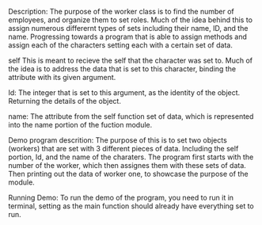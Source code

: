 Description:
The purpose of the worker class is to find the number of employees, and organize them to set roles. Much of the idea behind this to assign numerous differernt types of sets including their name, ID, and the name. Progressing towards a program that is able to assign methods and assign each of the characters setting each with a certain set of data. 

self
This is meant to recieve the self that the character was set to. Much of the idea is to address the data that is set to this character, binding the attribute with its given argument.

Id:
The integer that is set to this argument, as the identity of the object. Returning the details of the object.

name:
The attribute from the self function set of data, which is represented into the name portion of the fuction module. 

Demo program descrition:
The purpose of this is to set two objects (workers) that are set with 3 different pieces of data. Including the self portion, Id, and the name of the charaters. The program first starts with the number of the worker, which then assignes them with these sets of data. Then printing out the data of worker one, to showcase the purpose of the module.

Running Demo:
To run the demo of the program, you need to run it in terminal, setting as the main function should already have everything set to run. 
